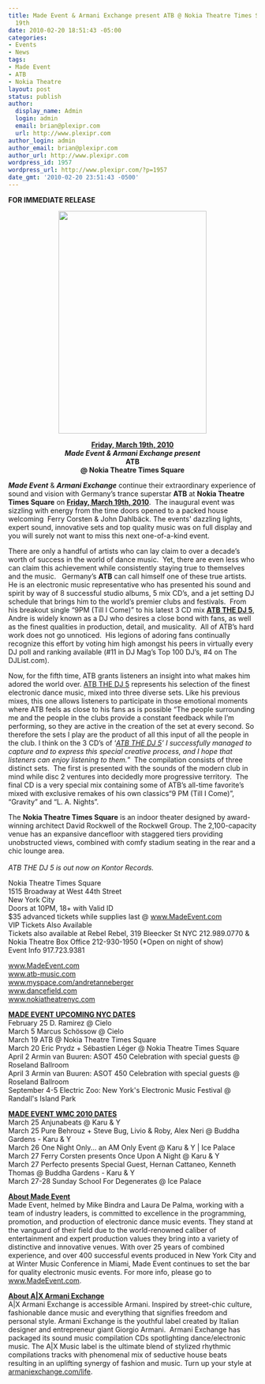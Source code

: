 ```yaml
---
title: Made Event & Armani Exchange present ATB @ Nokia Theatre Times Square - March
  19th
date: 2010-02-20 18:51:43 -05:00
categories:
- Events
- News
tags:
- Made Event
- ATB
- Nokia Theatre
layout: post
status: publish
author:
  display_name: Admin
  login: admin
  email: brian@plexipr.com
  url: http://www.plexipr.com
author_login: admin
author_email: brian@plexipr.com
author_url: http://www.plexipr.com
wordpress_id: 1957
wordpress_url: http://www.plexipr.com/?p=1957
date_gmt: '2010-02-20 23:51:43 -0500'
---
```


<p><strong>FOR IMMEDIATE RELEASE</strong></p>
<p style="text-align: center;"><a href="http://www.MadeEvent.com"><img class="aligncenter" title="ATB" src="http://www.madeevent.com/events/images/031910.jpg" alt="" width="300" height="450" /></a></p>
<p style="text-align: center;"><strong><span style="text-decoration: underline;">Friday, March 19th, 2010</span><br />
<em>Made Event &amp; Armani Exchange present</em><br />
ATB<br />
@ Nokia Theatre Times Square</strong></p>
<p><em><strong>Made Event</strong></em> &amp; <em><strong>Armani Exchange</strong></em> continue their extraordinary experience of sound and vision with Germany’s trance superstar <strong>ATB</strong> at <strong>Nokia Theatre Times Square</strong> on <span style="text-decoration: underline;"><strong>Friday, March 19th, 2010</strong></span>.  The inaugural event was sizzling with energy from the time doors opened to a packed house welcoming  Ferry Corsten &amp; John Dahlbäck. The events' dazzling lights, expert sound, innovative sets and top quality music was on full display and you will surely not want to miss this next one-of-a-kind event.</p>
<p>There are only a handful of artists who can lay claim to over a decade’s worth of success in the world of dance music.  Yet, there are even less who can claim this achievement while consistently staying true to themselves and the music.   Germany’s <strong>ATB</strong> can call himself one of these true artists.  He is an electronic music representative who has presented his sound and spirit by way of 8 successful studio albums, 5 mix CD’s, and a jet setting DJ schedule that brings him to the world’s premier clubs and festivals.  From his breakout single “9PM (Till I Come)” to his latest 3 CD mix <span style="text-decoration: underline;"><strong>ATB THE DJ 5</strong></span>, Andre is widely known as a DJ who desires a close bond with fans, as well as the finest qualities in production, detail, and musicality.  All of ATB’s hard work does not go unnoticed.  His legions of adoring fans continually recognize this effort by voting him high amongst his peers in virtually every DJ poll and ranking available (#11 in DJ Mag’s Top 100 DJ’s, #4 on The DJList.com).</p>
<p>Now, for the fifth time, ATB grants listeners an insight into what makes him adored the world over. <span style="text-decoration: underline;">ATB THE DJ 5</span> represents his selection of the finest electronic dance music, mixed into three diverse sets. Like his previous mixes, this one allows listeners to participate in those emotional moments where ATB feels as close to his fans as is possible “The people surrounding me and the people in the clubs provide a constant feedback while I’m performing, so they are active in the creation of the set at every second. So therefore the sets I play are the product of all this input of all the people in the club. I think on the 3 CD’s of ‘<em><span style="text-decoration: underline;">ATB THE DJ 5</span>’ I successfully managed to capture and to express this special creative process, and I hope that listeners can enjoy listening to them.</em>”  The compilation consists of three distinct sets.  The first is presented with the sounds of the modern club in mind while disc 2 ventures into decidedly more progressive territory.  The final CD is a very special mix containing some of ATB’s all-time favorite’s mixed with exclusive remakes of his own classics“9 PM (Till I Come)”, “Gravity” and “L. A. Nights”.</p>
<p>The <strong>Nokia Theatre Times Square</strong> is an indoor theater designed by award-winning architect David Rockwell of the Rockwell Group. The 2,100-capacity venue has an expansive dancefloor with staggered tiers providing unobstructed views, combined with comfy stadium seating in the rear and a chic lounge area.<br />
<em><br />
ATB THE DJ 5 is out now on Kontor Records.</em></p>
<p>Nokia Theatre Times Square<br />
1515 Broadway at West 44th Street<br />
New York City<br />
Doors at 10PM, 18+ with Valid ID<br />
$35 advanced tickets while supplies last @ <a href="http://">www.MadeEvent.com</a><br />
VIP Tickets Also Available<br />
Tickets also available at Rebel Rebel, 319 Bleecker St NYC 212.989.0770 &amp;<br />
Nokia Theatre Box Office 212-930-1950 (*Open on night of show)<br />
Event Info 917.723.9381</p>
<p><a href="http://">www.MadeEvent.com<br />
www.atb-music.com<br />
www.myspace.com/andretanneberger<br />
www.dancefield.com<br />
www.nokiatheatrenyc.com</a></p>
<p><span style="text-decoration: underline;"><strong>MADE EVENT UPCOMING NYC DATES</strong></span><br />
February 25 D. Ramirez @ Cielo<br />
March 5 Marcus Schössow @ Cielo<br />
March 19 ATB @ Nokia Theatre Times Square<br />
March 20 Eric Prydz + Sébastien Léger @ Nokia Theatre Times Square<br />
April 2 Armin van Buuren: ASOT 450 Celebration with special guests @ Roseland Ballroom<br />
April 3 Armin van Buuren: ASOT 450 Celebration with special guests @ Roseland Ballroom<br />
September 4-5 Electric Zoo: New York's Electronic Music Festival @ Randall's Island Park</p>
<p><span style="text-decoration: underline;"><strong>MADE EVENT WMC 2010 DATES</strong></span><br />
March 25 Anjunabeats @ Karu &amp; Y<br />
March 25 Pure Behrouz + Steve Bug, Livio &amp; Roby, Alex Neri @ Buddha Gardens - Karu &amp; Y<br />
March 26 One Night Only... an AM Only Event @ Karu &amp; Y | Ice Palace<br />
March 27 Ferry Corsten presents Once Upon A Night @ Karu &amp; Y<br />
March 27 Perfecto presents Special Guest, Hernan Cattaneo, Kenneth Thomas @ Buddha Gardens - Karu &amp; Y<br />
March 27-28 Sunday School For Degenerates @ Ice Palace</p>
<p><span style="text-decoration: underline;"><strong>About Made Event</strong></span><br />
Made Event, helmed by Mike Bindra and Laura De Palma, working with a team of industry leaders, is committed to excellence in the programming, promotion, and production of electronic dance music events. They stand at the vanguard of their field due to the world-renowned caliber of entertainment and expert production values they bring into a variety of distinctive and innovative venues. With over 25 years of combined experience, and over 400 successful events produced in New York City and at Winter Music Conference in Miami, Made Event continues to set the bar for quality electronic music events. For more info, please go to <a href="http://">www.MadeEvent.com</a>.</p>
<p><span style="text-decoration: underline;"><strong>About A|X Armani Exchange</strong></span><br />
A|X Armani Exchange is accessible Armani. Inspired by street-chic culture, fashionable dance music and everything that signifies freedom and personal style. Armani Exchange is the youthful label created by Italian designer and entrepreneur giant Giorgio Armani.  Armani Exchange has packaged its sound music compilation CDs spotlighting dance/electronic music. The A|X Music label is the ultimate blend of stylized rhythmic compilations tracks with phenomenal mix of seductive house beats resulting in an uplifting synergy of fashion and music. Turn up your style at <a href="http://www.armaniexchange.com/life">armaniexchange.com/life</a>.</p>
